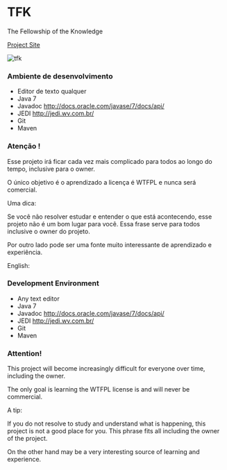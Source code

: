 TFK
===

The Fellowship of the Knowledge

[Project Site](http://heliofrota.github.io/tfk/)

![tfk](https://github.com/heliofrota/tfk/raw/master/tfk.png)

### Ambiente de desenvolvimento

* Editor de texto qualquer
* Java 7
* Javadoc http://docs.oracle.com/javase/7/docs/api/
* JEDI http://jedi.wv.com.br/
* Git
* Maven

### Atenção !

Esse projeto irá ficar cada vez mais complicado para todos ao longo do tempo, inclusive para o owner.

O único objetivo é o aprendizado a licença é WTFPL e nunca será comercial.

Uma dica:

Se você não resolver estudar e entender o que está acontecendo, esse projeto não é um bom lugar para você. Essa frase serve para todos inclusive o owner do projeto.

Por outro lado pode ser uma fonte muito interessante de aprendizado e experiência.

English:

### Development Environment

* Any text editor
* Java 7
* Javadoc http://docs.oracle.com/javase/7/docs/api/
* JEDI http://jedi.wv.com.br/
* Git
* Maven

### Attention!

This project will become increasingly difficult for everyone over time, including the owner.

The only goal is learning the WTFPL license is and will never be commercial.

A tip:

If you do not resolve to study and understand what is happening, this project is not a good place for you. This phrase fits all including the owner of the project.

On the other hand may be a very interesting source of learning and experience.

